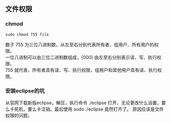 ## 文件权限
### chmod
```
sudo chmod 755 file
```
数子 755 为三位八进制数，从左至右分别代表所有者、组用户、所有用户的权限。  
一位八进制可以由三位二进制数组成，[000] 由左至右分别表示读、写、执行权限。  
755 就代表，所有者具有读、写、执行权限，组用户和其他用户具有读、执行权限。
### 安装eclipse的坑
从官网下载新版eclipse，解压，执行命令 ./eclipse 打开，无论更改什么设置，要么卡死机，要么卡注销。最后使用 sudo ./eclipse 竟然打开了。
原因应该是文件权限的问题。
